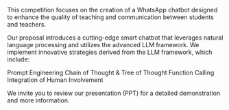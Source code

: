 This competition focuses on the creation of a WhatsApp chatbot designed to enhance the quality of teaching and communication between students and teachers.

Our proposal introduces a cutting-edge smart chatbot that leverages natural language processing and utilizes the advanced LLM framework. We implement innovative strategies derived from the LLM framework, which include:

Prompt Engineering
Chain of Thought & Tree of Thought
Function Calling
Integration of Human Involvement

We invite you to review our presentation (PPT) for a detailed demonstration and more information.
